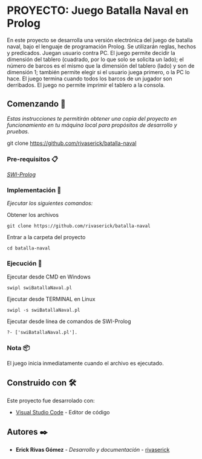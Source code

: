 # PROYECTO: Juego Batalla Naval en Prolog

En este proyecto se desarrolla una versión electrónica del juego de batalla naval, bajo el lenguaje de programación Prolog.
Se utilizarán reglas, hechos y predicados. Juegan usuario contra PC. El juego permite decidir la dimensión del tablero
(cuadrado, por lo que solo se solicita un lado); el número de barcos es el mismo que la dimensión del tablero (lado)
y son de dimensión 1; también permite elegir si el usuario juega primero, o la PC lo hace. 
El juego termina cuando todos los barcos de un jugador son derribados.
El juego no permite imprimir el tablero a la consola.

## Comenzando 🚀

_Estas instrucciones te permitirán obtener una copia del proyecto en funcionamiento en tu máquina local para propósitos de desarrollo y pruebas._

git clone https://github.com/rivaserick/batalla-naval


### Pre-requisitos 📋

_[SWI-Prolog](http://www.swi-prolog.org/)_


### Implementación 🔧

_Ejecutar los siguientes comandos:_

Obtener los archivos

```
git clone https://github.com/rivaserick/batalla-naval
```

Entrar a la carpeta del proyecto

```
cd batalla-naval
```

### Ejecución 🔧

Ejecutar desde CMD en Windows

```
swipl swiBatallaNaval.pl
```

Ejecutar desde TERMINAL en Linux

```
swipl -s swiBatallaNaval.pl
```

Ejecutar desde línea de comandos de SWI-Prolog

```
?- ['swiBatallaNaval.pl'].
```

### Nota 📦

El juego inicia inmediatamente cuando el archivo es ejecutado.

## Construido con 🛠️

Este proyecto fue desarrolado con:

* [Visual Studio Code](https://code.visualstudio.com/) - Editor de código

## Autores ✒️

* **Erick Rivas Gómez** - *Desarrollo y documentación* - [rivaserick](https://github.com/rivaserick)
